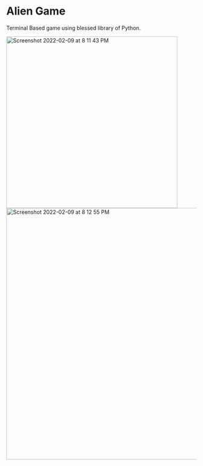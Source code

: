 # Alien Game

Terminal Based game using blessed library of Python.

<img width="453" alt="Screenshot 2022-02-09 at 8 11 43 PM" src="https://user-images.githubusercontent.com/93090825/153224891-713e82e3-4171-4326-a5ae-51f09661a280.png">

<img width="664" alt="Screenshot 2022-02-09 at 8 12 55 PM" src="https://user-images.githubusercontent.com/93090825/153224690-80e90fef-c9f1-48b9-b0f9-36d990f9b75b.png">
